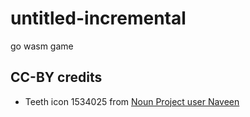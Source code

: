 # untitled-incremental

go wasm game

## CC-BY credits

* Teeth icon 1534025 from [Noun Project user Naveen](https://thenounproject.com/naveena.160/)
